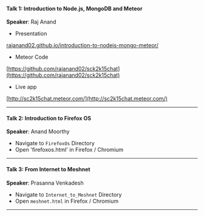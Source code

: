 #### Talk 1: Introduction to Node.js, MongoDB and Meteor

**Speaker**: Raj Anand

 - Presentation

[rajanand02.github.io/introduction-to-nodejs-mongo-meteor/](rajanand02.github.io/introduction-to-nodejs-mongo-meteor/)

 - Meteor Code

[https://github.com/rajanand02/sck2k15chat](https://github.com/rajanand02/sck2k15chat)

 - Live app

[http://sc2k15chat.meteor.com/](http://sc2k15chat.meteor.com/)

----

#### Talk 2: Introduction to Firefox OS

**Speaker**: Anand Moorthy

 - Navigate to `FirefoxOs` Directory
 - Open 'firefoxos.html' in Firefox / Chromium

----

#### Talk 3: From Internet to Meshnet

**Speaker**: Prasanna Venkadesh

 - Navigate to `Internet_to_Meshnet` Directory
 - Open `meshnet.html` in Firefox / Chromium

----
